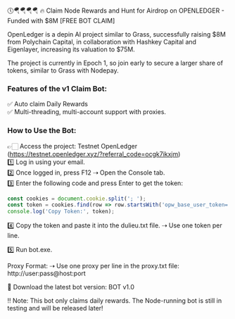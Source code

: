 🕔🪂🪂🪂🪂
🔥 Claim Node Rewards and Hunt for Airdrop on OPENLEDGER - Funded with $8M [FREE BOT CLAIM]

OpenLedger is a depin AI project similar to Grass, successfully raising $8M from Polychain Capital, in collaboration with Hashkey Capital and Eigenlayer, increasing its valuation to $75M.

The project is currently in Epoch 1, so join early to secure a larger share of tokens, similar to Grass with Nodepay.

### Features of the v1 Claim Bot:
✅ Auto claim Daily Rewards  
✅ Multi-threading, multi-account support with proxies.

### How to Use the Bot:
👉🏻 Access the project: Testnet OpenLedger (https://testnet.openledger.xyz/?referral_code=ocgk7ikxjm)  
1️⃣ Log in using your email.  
2️⃣ Once logged in, press F12 ⇢ Open the Console tab.  
3️⃣ Enter the following code and press Enter to get the token:
```javascript
const cookies = document.cookie.split('; '); 
const token = cookies.find(row => row.startsWith('opw_base_user_token=')).split('=')[1];
console.log('Copy Token:', token);
```
4️⃣ Copy the token and paste it into the dulieu.txt file.
⇢ Use one token per line.

5️⃣ Run bot.exe.

Proxy Format:
⇢ Use one proxy per line in the proxy.txt file:
http://user:pass@host:port

📌 Download the latest bot version: BOT v1.0

‼️ Note: This bot only claims daily rewards. The Node-running bot is still in testing and will be released later!
